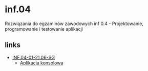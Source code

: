 # inf.04

Rozwiązania do egzaminów zawodowych inf 0.4 - Projektowanie, programowanie i testowanie aplikacji

## links

- [INF.04-01-21.06-SG](https://github.com/n3v3m/inf.04/tree/main/INF.04-01-21.06-SG)
  - [Aplikacja konsolowa](https://github.com/n3v3m/inf.04/tree/main/INF.04-01-21.06-SG/Aplikacja%20konsolowa)
